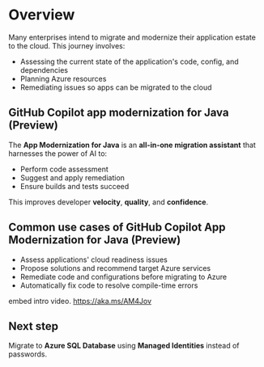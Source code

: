 # Overview

Many enterprises intend to migrate and modernize their application estate to the cloud.
This journey involves:

- Assessing the current state of the application's code, config, and dependencies
- Planning Azure resources
- Remediating issues so apps can be migrated to the cloud

## GitHub Copilot app modernization for Java (Preview)

The **App Modernization for Java** is an **all-in-one migration assistant** that harnesses the power of AI to:

- Perform code assessment
- Suggest and apply remediation
- Ensure builds and tests succeed

This improves developer **velocity**, **quality**, and **confidence**.

## Common use cases of GitHub Copilot App Modernization for Java (Preview)

- Assess applications' cloud readiness issues
- Propose solutions and recommend target Azure services
- Remediate code and configurations before migrating to Azure
- Automatically fix code to resolve compile-time errors

embed intro video. https://aka.ms/AM4Jov

## Next step

Migrate to **Azure SQL Database** using **Managed Identities** instead of passwords.

